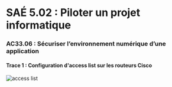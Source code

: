 # SAÉ 5.02 : Piloter un projet informatique
###  AC33.06 : Sécuriser l’environnement numérique d’une application
#### Trace 1 : Configuration d'access list sur les routeurs Cisco


![access list](https://github.com/ThomasM2568/Portfolio_Mindview/blob/main/BUT3/Sa%C3%A9502/AC33_06/access_list.png)
